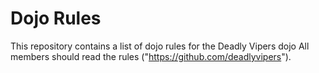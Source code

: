 Dojo Rules
==========

This repository contains a list of dojo rules for the Deadly Vipers dojo
All members should read the rules
("https://github.com/deadlyvipers").



